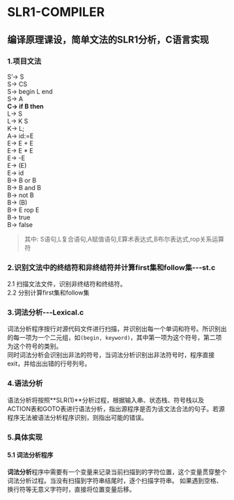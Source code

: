 # SLR1-COMPILER
## **编译原理课设**，简单文法的SLR1分析，C语言实现

### 1.项目文法 
S’-> S  
S-> CS  
S-> begin L end  
S-> A  
**C-> if B then**  
L-> S  
L-> K S  
K-> L;  
A-> id:=E  
E-> E + E  
E-> E * E  
E-> -E  
E-> (E)  
E-> id  
B-> B or B  
B-> B and B  
B-> not B  
B-> (B)   
B-> E rop E  
B-> true  
B-> false  
> 其中:
S语句,L复合语句,A赋值语句,E算术表达式,B布尔表达式,rop关系运算符
### 2.识别文法中的终结符和非终结符并计算first集和follow集---st.c
2.1 扫描文法文件，识别非终结符和终结符。  
2.2 分别计算first集和follow集

### 3.词法分析---Lexical.c
词法分析程序按行对源代码文件进行扫描，并识别出每一个单词和符号。所识别出的每一项为一个二元组，如`(begin, keyword)`，其中第一项为这个符号，第二项为这个符号的类别。  
同时词法分析会识别出非法的符号，当词法分析识别出非法符号时，程序直接exit，并给出出错的行号列号。
### 4.语法分析
语法分析将按照**SLR(1)**分析过程，根据输入串、状态栈、符号栈以及ACTION表和GOTO表进行语法分析，指出源程序是否为该文法合法的句子。若源程序无法被语法分析程序识别，则指出可能的错误。
### 5.具体实现 
#### 5.1 词法分析程序
**词法分析**程序中需要有一个变量来记录当前扫描到的字符位置，这个变量贯穿整个词法分析过程。当没有扫描到字符串结尾时，逐个扫描字符串。
如果遇到空格、换行符等无意义字符时，直接将位置变量后移。
